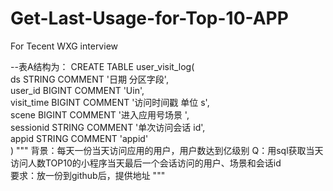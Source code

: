 # Get-Last-Usage-for-Top-10-APP
For Tecent WXG interview


--表A结构为：
CREATE TABLE user_visit_log(  
ds STRING COMMENT '日期 分区字段',  
user_id BIGINT COMMENT 'Uin',  
visit_time BIGINT COMMENT '访问时间戳 单位 s',  
scene BIGINT COMMENT '进入应用号场景 ',  
sessionid STRING COMMENT '单次访问会话 id',  
appid STRING COMMENT 'appid'  
) 
""" 
背景：每天一份当天访问应用的用户，用户数达到亿级别 
Q：用sql获取当天访问人数TOP10的小程序当天最后一个会话访问的用户、场景和会话id  
要求：放一份到github后，提供地址 
"""
